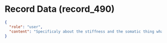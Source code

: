# Record Data (record_490)

```json
{
  "role": "user",
  "content": "Specificaly about the stiffness and the somatic thing what do you think? "
}
```
